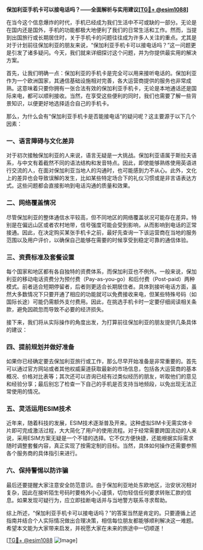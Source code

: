 **保加利亚手机卡可以接电话吗？——全面解析与实用建议[[TG💪+ @esim1088](https://t.me/s/esim1088)]**

在当今这个信息爆炸的时代，手机已经成为我们生活中不可或缺的一部分。无论是在国内还是国外，手机的功能都极大地便利了我们的日常生活和工作。然而，当提到出国旅行或长期居住时，关于手机卡的问题往往成为许多人关注的重点。尤其是对于计划前往保加利亚的朋友来说，“保加利亚手机卡可以接电话吗？”这一问题更是引发了诸多疑问。今天，我们就来详细探讨这个问题，并为你提供最实用的解决方案。

首先，让我们明确一点：保加利亚的手机卡是完全可以用来接听电话的。保加利亚作为一个欧洲国家，其通信基础设施相对完善，各大运营商提供的服务也非常成熟。这意味着只要你拥有一张合法有效的保加利亚手机卡，无论是本地通话还是国际来电，都可以顺利接收。当然，在享受这些便利的同时，我们也需要了解一些背景知识，以便更好地选择适合自己的手机卡。

那么，为什么会有“保加利亚手机卡是否能接电话”的疑问呢？这主要源于以下几个因素：

### 一、语言障碍与文化差异

对于初次接触保加利亚的人来说，语言无疑是一大挑战。保加利亚语属于斯拉夫语系，与中文有着截然不同的语法结构和发音特点。因此，即使能够熟练使用英语进行交流的人，在面对保加利亚当地人的沟通时，也可能感到力不从心。此外，文化上的差异也会导致误解的发生，比如某些特定场合下的礼仪习惯或是非言语表达方式。这些问题都会直接影响到电话沟通的质量和效果。

### 二、网络覆盖情况

尽管保加利亚的整体通信水平较高，但不同地区的网络覆盖状况可能存在差异。特别是在偏远山区或者农村地带，信号强度可能会受到影响，从而影响到电话的正常接通。因此，在决定购买某张手机卡之前，最好先查询一下该运营商在当地的服务范围以及用户评价，以确保自己能够在需要的时候享受到稳定可靠的通信体验。

### 三、资费标准及套餐设置

每个国家和地区都有各自独特的资费体系，而保加利亚也不例外。一般来说，保加利亚的移动电话资费分为预付费（Pay-as-you-go）和后付费（Post-paid）两种模式。前者适合短期停留者，后者则更适合长期居住者。具体到接听电话方面，虽然大多数情况下只要开通了相应的功能就可以免费接收来电，但某些特殊号码（如国际长途）可能仍需额外支付费用。因此，在挑选手机卡时一定要仔细阅读相关条款，避免因疏忽而导致不必要的经济损失。

接下来，我们将从实际操作的角度出发，为打算前往保加利亚的朋友提供几条具体的建议：

### 四、提前规划并做好准备

如果你已经确定要去保加利亚旅行或工作，那么尽早开始准备是非常重要的。首先可以通过官方网站或者其他权威渠道获取最新的市场信息，包括各大运营商的基本概况、价格对比表等；其次还可以咨询已经有过类似经历的朋友，听取他们的意见和经验分享；最后别忘了检查一下自己的手机是否支持当地频段，以免出现无法正常使用的情况。

### 五、灵活运用ESIM技术

近年来，随着科技的发展，ESIM技术逐渐普及开来。这种虚拟SIM卡无需实体卡片即可完成激活过程，大大简化了用户的使用流程。对于经常需要跨国流动的人来说，采用ESIM方案无疑是一个不错的选择。它不仅方便快捷，还能根据实际需求随时调整套餐内容，真正实现了按需定制的目标。当然，具体如何操作还需要参照各个服务商的具体指引来进行。

### 六、保持警惕以防诈骗

最后还要提醒大家注意安全防范意识。由于保加利亚地处东欧地区，治安状况相对复杂，因此在接听陌生号码时要格外小心谨慎，切勿轻信任何要求转账汇款的信息。如果发现可疑行为，应立即挂断电话并与当地警方联系寻求帮助。

综上所述，“保加利亚手机卡可以接电话吗？”的答案当然是肯定的。只要遵循上述指南并结合个人实际情况做出合理决策，相信每位朋友都能够顺利解决这一难题。希望本文能为大家带来启发，并祝愿大家在未来的旅途中一切顺遂！

[[TG💪+ @esim1088](https://t.me/s/esim1088) ![Image](https://i.postimg.cc/4NQfJmqS/Snipaste-2025-05-13-00-14-12.png)]